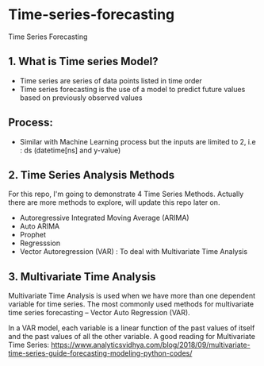 # Time-series-forecasting
Time Series Forecasting

## 1. What is Time series Model?
* Time series are series of data points listed in time order
* Time series forecasting is the use of a model to predict future values based on previously observed values

## Process:
* Similar with Machine Learning process but the inputs are limited to 2, i.e : ds (datetime[ns] and y-value)

## 2. Time Series Analysis Methods
For this repo, I'm going to demonstrate 4 Time Series Methods. Actually there are more methods to explore, will update this repo later on.

* Autoregressive Integrated Moving Average (ARIMA)
* Auto ARIMA
* Prophet
* Regresssion
* Vector Autoregression (VAR) : To deal with Multivariate Time Analysis

## 3. Multivariate Time Analysis
Multivariate Time Analysis is used when we have more than one dependent variable for time series.
The most commonly used methods for multivariate time series forecasting – Vector Auto Regression (VAR).

In a VAR model, each variable is a linear function of the past values of itself and the past values of all the other variable.
A good reading for Multivariate Time Series: https://www.analyticsvidhya.com/blog/2018/09/multivariate-time-series-guide-forecasting-modeling-python-codes/
